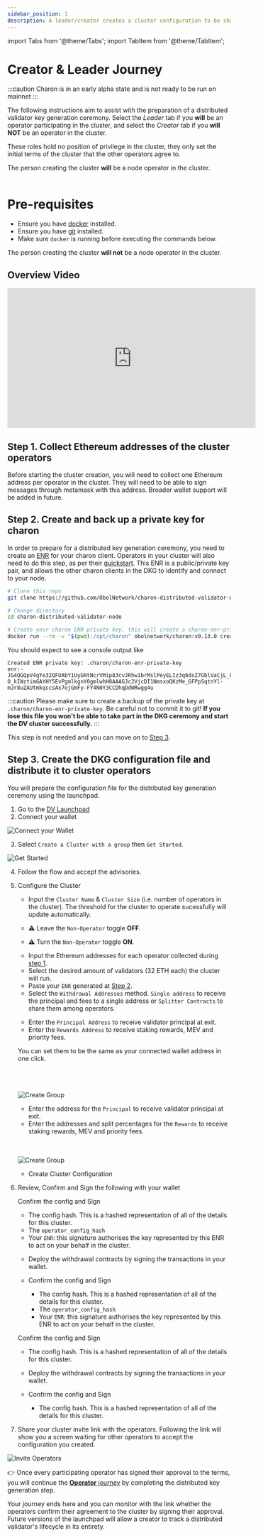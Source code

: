 ```yaml
---
sidebar_position: 1
description: A leader/creator creates a cluster configuration to be shared with operators
---
```

import Tabs from '@theme/Tabs';
import TabItem from '@theme/TabItem';

# Creator & Leader Journey

:::caution
Charon is in an early alpha state and is not ready to be run on mainnet
:::

The following instructions aim to assist with the preparation of a distributed validator key generation ceremony. Select the *Leader* tab if you **will** be an operator participating in the cluster, and select the *Creator* tab if you **will NOT** be an operator in the cluster. 

These roles hold no position of privilege in the cluster, they only set the initial terms of the cluster that the other operators agree to. 

<Tabs groupId="leader-creator">
  <TabItem value="leader" label="Leader" default>
The person creating the cluster <b>will</b> be a node operator in the cluster.<br/><br/>
    <h1>Pre-requisites</h1>
    <ul>
      <li>Ensure you have <a href="https://docs.docker.com/engine/install/" target="_blank">docker</a> installed.</li>
      <li>Ensure you have <a href="https://git-scm.com/downloads" target="_blank">git</a> installed.</li>
      <li>Make sure <code>docker</code> is running before executing the commands below.</li>
    </ul>
  </TabItem>
  <TabItem value="creator" label="Creator">
    The person creating the cluster <b>will not</b> be a node operator in the cluster.
  </TabItem>
</Tabs>

## Overview Video

<p align="center"><iframe width="560" height="315" src="https://www.youtube.com/embed/OK6WE8te33Q" title="YouTube video player" frameborder="0" allow="accelerometer; autoplay; clipboard-write; encrypted-media; gyroscope; picture-in-picture" allowfullscreen></iframe></p>

## Step 1. Collect Ethereum addresses of the cluster operators
Before starting the cluster creation, you will need to collect one Ethereum address per operator in the cluster. They will need to be able to sign messages through metamask with this address. Broader wallet support will be added in future. 

## Step 2. Create and back up a private key for charon

<Tabs groupId="leader-creator">
  <TabItem value="leader" label="Leader" default>

In order to prepare for a distributed key generation ceremony, you need to create an [ENR](docs/int/faq/errors.mdx#enrs-keys) for your charon client. Operators in your cluster will also need to do this step, as per their [quickstart](./quickstart-group-operator#step-2-create-and-back-up-a-private-key-for-charon). This ENR is a public/private key pair, and allows the other charon clients in the DKG to identify and connect to your node.

```sh
# Clone this repo
git clone https://github.com/ObolNetwork/charon-distributed-validator-node.git

# Change directory
cd charon-distributed-validator-node

# Create your charon ENR private key, this will create a charon-enr-private-key file in the .charon directory
docker run --rm -v "$(pwd):/opt/charon" obolnetwork/charon:v0.13.0 create enr
```

You should expect to see a console output like

    Created ENR private key: .charon/charon-enr-private-key
    enr:-JG4QGQpV4qYe32QFUAbY1UyGNtNcrVMip83cvJRhw1brMslPeyELIz3q6dsZ7GblVaCjL_8FKQhF6Syg-O_kIWztimGAYHY5EvPgmlkgnY0gmlwhH8AAAGJc2VjcDI1NmsxoQKzMe_GFPpSqtnYl-mJr8uZAUtmkqccsAx7ojGmFy-FY4N0Y3CCDhqDdWRwgg4u

:::caution
Please make sure to create a backup of the private key at `.charon/charon-enr-private-key`. Be careful not to commit it to git! **If you lose this file you won't be able to take part in the DKG ceremony and start the DV cluster successfully.**
:::
</TabItem>
<TabItem value="creator" label="Creator">

This step is not needed and you can move on to [Step 3](#step-3-create-the-dkg-configuration-file-and-distribute-it-to-cluster-operators).

</TabItem>
</Tabs>

## Step 3. Create the DKG configuration file and distribute it to cluster operators

You will prepare the configuration file for the distributed key generation ceremony using the launchpad.

1. Go to the [DV Launchpad](https://bia.launchpad.obol.tech) 
2. Connect your wallet

  ![Connect your Wallet](/img/Guide01.png)

3. Select `Create a Cluster with a group` then `Get Started`.

  ![Get Started](/img/Guide02.png)

4. Follow the flow and accept the advisories.
5. Configure the Cluster 
    - Input the `Cluster Name` & `Cluster Size` (i.e. number of operators in the cluster). The threshold for the cluster to operate sucessfully will update automatically.
    
    <Tabs groupId="leader-creator">
      <TabItem value="leader" label="Leader" default>
    <ul><li>
    
    ⚠️ Leave the `Non-Operator` toggle <b>OFF</b>.
    
    </li></ul>
      </TabItem>
      <TabItem value="creator" label="Creator">
    <ul><li>
    
    ⚠️ Turn the `Non-Operator` toggle <b>ON</b>.
    
    </li></ul>
      </TabItem>
    </Tabs>

    - Input the Ethereum addresses for each operator collected during [step 1](#step-1-collect-ethereum-addresses-of-the-cluster-operators).
    - Select the desired amount of validators (32 ETH each) the cluster will run.
    - Paste your `ENR` generated at [Step 2](#step-2-create-and-back-up-a-private-key-for-charon).
    - Select the `Withdrawal Addresses` method. `Single address` to receive the principal and fees to a single address or `Splitter Contracts` to share them among operators.
    <Tabs groupId="withdrawl-method">
      <TabItem value="single" label="Single Address">
      <ul>
      <li>Enter the <code>Principal Address</code> to receive validator principal at exit.</li>
      <li>Enter the <code>Rewards Address</code> to receive staking rewards, MEV and priority fees.</li></ul>
      
      You can set them to be the same as your connected wallet address in one click.
      <br></br><br></br>

      ![Create Group](/img/Guide03.png)

      </TabItem>
      <TabItem value="splitter" label="Splitter Contract">
      <ul>
      <li>Enter the address for the <code>Principal</code> to receive validator principal at exit.</li>
      <li>Enter the addresses and split percentages for the <code>Rewards</code> to receive staking rewards, MEV and priority fees.</li></ul><br></br>

      ![Create Group](/img/Guide03-splitter.png)

      </TabItem>
    </Tabs>

    - Create Cluster Configuration



6. Review, Confirm and Sign the following with your wallet

<Tabs groupId="leader-creator">
  <TabItem value="leader" label="Leader" default>
    <ul>
    <Tabs groupId="withdrawl-method">
    <TabItem value="single" label="Single Address">
    Confirm the config and Sign
    <ul>
    <li>The config hash. This is a hashed representation of all of the details for this cluster.</li>
    <li>The <code>operator_config_hash</code></li>
    <li>Your <code>ENR</code>: this signature authorises the key represented by this ENR to act on your behalf in the cluster.</li>
    </ul>
    </TabItem>
    <TabItem value="splitter" label="Splitter Contract">
    <ul><li>Deploy the withdrawal contracts by signing the transactions in your wallet.</li></ul>
    <ul><li>Confirm the config and Sign</li></ul>
    <ul><ul>
    <li>The config hash. This is a hashed representation of all of the details for this cluster.</li>
    <li>The <code>operator_config_hash</code></li>
    <li>Your <code>ENR</code>: this signature authorises the key represented by this ENR to act on your behalf in the cluster.</li>
    </ul></ul>
    </TabItem></Tabs></ul>

  </TabItem>
  <TabItem value="creator" label="Creator">
    <ul>
    <Tabs groupId="withdrawl-method">
    <TabItem value="single" label="Single Address">
    Confirm the config and Sign
    <ul><li>The config hash. This is a hashed representation of all of the details for this cluster.</li></ul>
    </TabItem>
    <TabItem value="splitter" label="Splitter Contract">
    <ul><li>Deploy the withdrawal contracts by signing the transactions in your wallet.</li></ul>
    <ul><li>Confirm the config and Sign</li></ul>
    <ul><ul>
    <li>The config hash. This is a hashed representation of all of the details for this cluster.</li>
    </ul></ul>
    </TabItem></Tabs></ul>
  </TabItem>
</Tabs>

7. Share your cluster invite link with the operators. Following the link will show you a screen waiting for other operators to accept the configuration you created.

  ![Invite Operators](/img/Guide04.png)

<Tabs groupId="leader-creator">
  <TabItem value="leader" label="Leader" default>

   👉 Once every participating operator has signed their approval to the terms, you will continue the [**Operator** journey](./quickstart-group-operator#step-3-run-the-dkg) by completing the distributed key generation step.
  </TabItem>
  <TabItem value="creator" label="Creator">

   Your journey ends here and you can monitor with the link whether the operators confirm their agreement to the cluster by signing their approval. Future versions of the launchpad will allow a creator to track a distributed validator's lifecycle in its entirety.
  </TabItem>
</Tabs>

